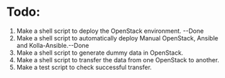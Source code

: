 # Todo:

1)  Make a shell script to deploy the OpenStack environment. --Done
2)  Make a shell script to automatically deploy Manual OpenStack, Ansible and Kolla-Ansible.--Done
3)  Make a shell script to generate dummy data in OpenStack.
4)  Make a shell script to transfer the data from one OpenStack to another.
5)  Make a test script to check successful transfer.